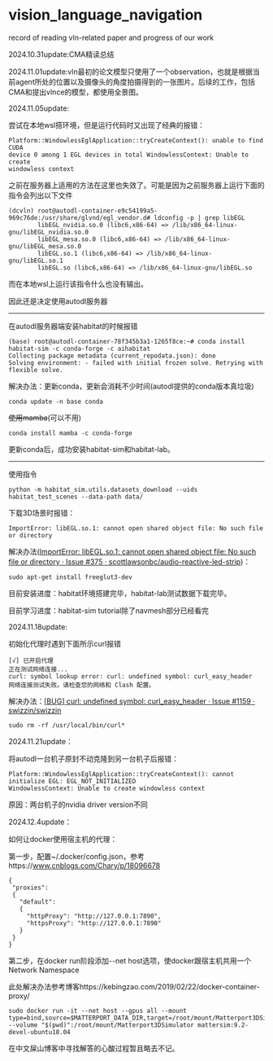 # vision_language_navigation
record of reading vln-related paper and progress of our work



2024.10.31update:CMA精读总结



2024.11.01update:vln最初的论文模型只使用了一个observation，也就是根据当前agent所处的位置以及摄像头的角度拍摄得到的一张图片。后续的工作，包括CMA和提出vlnce的模型，都使用全景图。



2024.11.05update:

尝试在本地wsl搭环境，但是运行代码时又出现了经典的报错：

```
Platform::WindowlessEglApplication::tryCreateContext(): unable to find CUDA
device 0 among 1 EGL devices in total WindowlessContext: Unable to create
windowless context
```

之前在服务器上适用的方法在这里也失效了。可能是因为之前服务器上运行下面的指令会列出以下文件

```
(dcvln) root@autodl-container-e9c54199a5-969c76de:/usr/share/glvnd/egl_vendor.d# ldconfig -p | grep libEGL
        libEGL_nvidia.so.0 (libc6,x86-64) => /lib/x86_64-linux-gnu/libEGL_nvidia.so.0
        libEGL_mesa.so.0 (libc6,x86-64) => /lib/x86_64-linux-gnu/libEGL_mesa.so.0
        libEGL.so.1 (libc6,x86-64) => /lib/x86_64-linux-gnu/libEGL.so.1
        libEGL.so (libc6,x86-64) => /lib/x86_64-linux-gnu/libEGL.so
```

而在本地wsl上运行该指令什么也没有输出。

因此还是决定使用autodl服务器



***

在autodl服务器端安装habitat的时候报错

```
(base) root@autodl-container-78f345b3a1-1265f8ce:~# conda install habitat-sim -c conda-forge -c aihabitat
Collecting package metadata (current_repodata.json): done
Solving environment: - failed with initial frozen solve. Retrying with flexible solve.
```

解决办法：更新conda，更新会消耗不少时间(autodl提供的conda版本真垃圾)

```
conda update -n base conda
```

~~使用mamba~~(可以不用)

```
conda install mamba -c conda-forge
```

更新conda后，成功安装habitat-sim和habitat-lab。



***

使用指令

```
python -m habitat_sim.utils.datasets_download --uids habitat_test_scenes --data-path data/
```

下载3D场景时报错：

```
ImportError: libEGL.so.1: cannot open shared object file: No such file or directory
```

解决办法([ImportError: libEGL.so.1: cannot open shared object file: No such file or directory · Issue #375 · scottlawsonbc/audio-reactive-led-strip](https://github.com/scottlawsonbc/audio-reactive-led-strip/issues/375))：

```
sudo apt-get install freeglut3-dev
```

目前安装进度：habitat环境搭建完毕，habitat-lab测试数据下载完毕。

目前学习进度：habitat-sim tutorial除了navmesh部分已经看完



2024.11.18update:

初始化代理时遇到下面所示curl报错

```
[√] 已开启代理
正在测试网络连接...
curl: symbol lookup error: curl: undefined symbol: curl_easy_header
网络连接测试失败。请检查您的网络和 Clash 配置。
```

解决办法：[[BUG\] curl: undefined symbol: curl_easy_header · Issue #1159 · swizzin/swizzin](https://github.com/swizzin/swizzin/issues/1159)

```
sudo rm -rf /usr/local/bin/curl*
```



2024.11.21update：

将autodl一台机子原封不动克隆到另一台机子后报错：

```
Platform::WindowlessEglApplication::tryCreateContext(): cannot initialize EGL: EGL_NOT_INITIALIZED
WindowlessContext: Unable to create windowless context
```

原因：两台机子的nvidia driver version不同



2024.12.4update：

如何让docker使用宿主机的代理：

第一步，配置~/.docker/config.json，参考https://www.cnblogs.com/Chary/p/18096678

```
{
 "proxies":
 {
   "default":
   {
     "httpProxy": "http://127.0.0.1:7890",
     "httpsProxy": "http://127.0.0.1:7890"
   }
 }
}
```

第二步，在docker run阶段添加--net host选项，使docker跟宿主机共用一个 Network Namespace

此处解决办法参考博客https://kebingzao.com/2019/02/22/docker-container-proxy/

```
sudo docker run -it --net host --gpus all --mount type=bind,source=$MATTERPORT_DATA_DIR,target=/root/mount/Matterport3DSimulator/data/v1/scans --volume "$(pwd)":/root/mount/Matterport3DSimulator mattersim:9.2-devel-ubuntu18.04
```

在中文屎山博客中寻找解答的心酸过程暂且略去不记。
